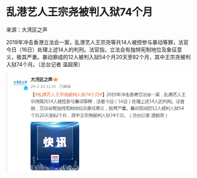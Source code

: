 # 乱港艺人王宗尧被判入狱74个月

来源：大湾区之声

2019年冲击香港立法会一案，乱港艺人王宗尧等共14人被控参与暴动等罪，法官今日（16日）处理上述14人的判刑。法官指，立法会有独特宪制地位及象征意义，极其严重。暴动罪成的12人被判入狱54个月20天至82个月，其中王宗尧被判入狱74个月。（总台记者
温超荣） ​​​

![c71869364f9cede27ebb7501d6465b9b.jpg](https://raw.githubusercontent.com/qqhsx/qqnews_image/main/2024/03/16/乱港艺人王宗尧被判入狱74个月/c71869364f9cede27ebb7501d6465b9b.jpg)

